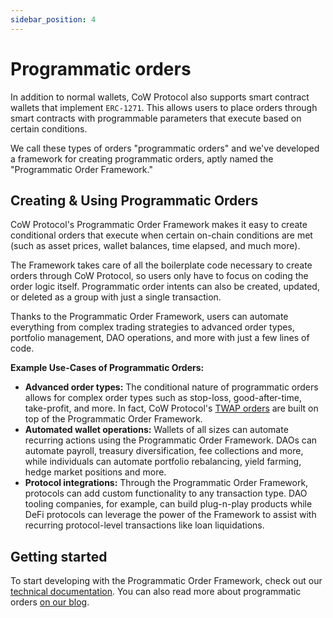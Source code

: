 ```yaml
---
sidebar_position: 4
---
```


# Programmatic orders

In addition to normal wallets, CoW Protocol also supports smart contract wallets that implement `ERC-1271`.
This allows users to place orders through smart contracts with programmable parameters that execute based on certain conditions. 

We call these types of orders "programmatic orders" and we've developed a framework for creating programmatic orders, aptly named the "Programmatic Order Framework."

## Creating & Using Programmatic Orders

CoW Protocol's Programmatic Order Framework makes it easy to create conditional orders that execute when certain on-chain conditions are met (such as asset prices, wallet balances, time elapsed, and much more).

The Framework takes care of all the boilerplate code necessary to create orders through CoW Protocol, so users only have to focus on coding the order logic itself.
Programmatic order intents can also be created, updated, or deleted as a group with just a single transaction.  

Thanks to the Programmatic Order Framework, users can automate everything from complex trading strategies to advanced order types, portfolio management, DAO operations, and more with just a few lines of code.

**Example Use-Cases of Programmatic Orders:**

- **Advanced order types:** The conditional nature of programmatic orders allows for complex order types such as stop-loss, good-after-time, take-profit, and more. In fact, CoW Protocol's [TWAP orders](./twap-orders) are built on top of the Programmatic Order Framework.
- **Automated wallet operations:** Wallets of all sizes can automate recurring actions using the Programmatic Order Framework. DAOs can automate payroll, treasury diversification, fee collections and more, while individuals can automate portfolio rebalancing, yield farming, hedge market positions and more.
- **Protocol integrations:** Through the Programmatic Order Framework, protocols can add custom functionality to any transaction type. DAO tooling companies, for example, can build plug-n-play products while DeFi protocols can leverage the power of the Framework to assist with recurring protocol-level transactions like loan liquidations.

## Getting started

To start developing with the Programmatic Order Framework, check out our [technical documentation](/cow-protocol/contracts/periphery/composable-cow). You can also read more about programmatic orders [on our blog](https://blog.cow.fi/introducing-the-programmatic-order-framework-from-cow-protocol-088a14cb0375).
